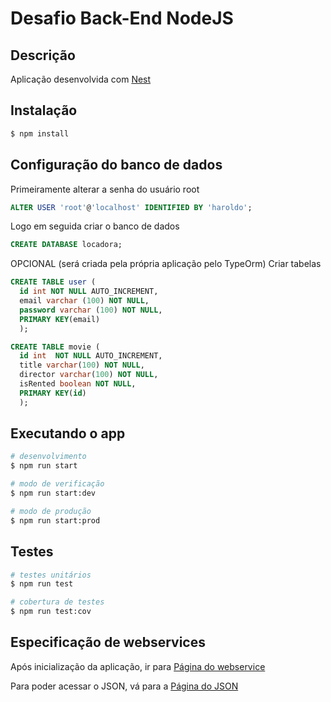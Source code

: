 
# Desafio Back-End NodeJS

## Descrição

Aplicação desenvolvida com [Nest](https://github.com/nestjs/nest) 

## Instalação

```bash
$ npm install
```

## Configuração do banco de dados

Primeiramente alterar a senha do usuário root 


```sql
ALTER USER 'root'@'localhost' IDENTIFIED BY 'haroldo';
```
Logo em seguida criar o banco de dados

```sql
CREATE DATABASE locadora;
```

OPCIONAL (será criada pela própria aplicação pelo TypeOrm)
Criar tabelas

```sql
CREATE TABLE user (
  id int NOT NULL AUTO_INCREMENT,
  email varchar (100) NOT NULL, 
  password varchar (100) NOT NULL,
  PRIMARY KEY(email)
  );
```

```sql
CREATE TABLE movie (
  id int  NOT NULL AUTO_INCREMENT,  
  title varchar(100) NOT NULL,
  director varchar(100) NOT NULL,
  isRented boolean NOT NULL,
  PRIMARY KEY(id)
  );
```

## Executando o app

```bash
# desenvolvimento
$ npm run start

# modo de verificação
$ npm run start:dev

# modo de produção
$ npm run start:prod
```

## Testes

```bash
# testes unitários
$ npm run test

# cobertura de testes
$ npm run test:cov
```
## Especificação de webservices

Após inicialização da aplicação, ir para [Página do webservice](http://localhost:3000/api "Página do webservice")

Para poder acessar o JSON, vá para a [Página do JSON](http://localhost:3000/api-json)

